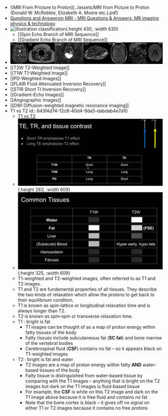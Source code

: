 - ![MRI From Pricture to Proton](../assets/MRI from Picture to Proton (Donald W. McRobbie, Elizabeth A. Moore etc.).pdf)
- [Questions and Answers ​in MRI - MRI Questions & Answers; MR imaging physics & technology](https://mriquestions.com/index.html)
- ![illustration classification](https://www.imaios.com/i/var/site/storage/images/5/1/5/6/436515-1-eng-GB/classification_sequencesV2.jpg?caption=&ixlib=php-3.3.1&q=75&w=900){:height 430, :width 630}
	- [[Spin Echo Branch of MRI Sequence]]
	- [[Gradient Echo Branch of MRI Sequence]]
- ![](/../assets/mri.png)
- [[T2W T2-Weighted Image]]
- [[T1W T1-Weighted Image]]
- [[PD-Weighted Images]]
- [[FLAIR Fluid Attenuated Inversion Recovery]]
- [[STIR Short TI Inversion Recovery]]
- [[Gradient-Echo Images]]
- [[Angiographic Images]]
- [[DWI Diffusion-weighted magnetic resonance imaging]]
- T1 vs T2
  id:: 643f4d74-12c8-40d4-9da5-dabdab4e7a10
	- [T1 vs T2](https://www.radiologymasterclass.co.uk/tutorials/mri/t1_and_t2_images)
	- ![image.png](../assets/image_1681888609343_0.png){:height 283, :width 609}
	- ![image.png](../assets/image_1681870176893_0.png){:height 325, :width 609}
	- T1-weighted and T2-weighted images, often referred to as T1 and T2 images.
	- T1 and T2 are fundamental properties of all tissues. They describe the two kinds of relaxation
	  which allow the protons to get back to their equilibrium condition.
	- T1 is known as spin–lattice or longitudinal relaxation time and is always longer than T2.
	- T2 is known as spin–spin or transverse relaxation time.
	- T1 : bright is fat
		- T1 images can be thought of as a map of proton energy within fatty tissues of the body
		- Fatty tissues include subcutaneous fat (**SC fat**) and bone marrow of the vertebral bodies
		- Cerebrospinal fluid (**CSF**) contains no fat – so it appears black on T1-weighted images
	- T2 :  bright is fat and water
		- T2 images are a map of proton energy within fatty **AND** water-based tissues of the body
		- Fatty tissue is distinguished from water-based tissue by comparing with the T1 images – anything that is bright on the T2 images but dark on the T1 images is fluid-based tissue
		- For example, the **CSF** is white on this T2 image and dark on the T1 image above because it is free fluid and contains no fat
		- Note that the bone cortex is black – it gives off no signal on either T1 or T2 images because it contains no free protons